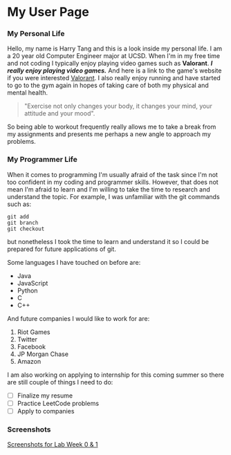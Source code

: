 # My User Page
### My Personal Life
Hello, my name is Harry Tang and this is a look inside my personal life. I am a 20 year old Computer Engineer major at UCSD.
When I'm in my free time and not coding I typically enjoy playing video games such as **Valorant**. ***I really enjoy playing video games.***
And here is a link to the game's website if you were interested [Valorant](https://playvalorant.com/en-us/). 
I also really enjoy running and have started to go to the gym again in hopes of taking care of both my physical and mental health.
>"Exercise not only changes your body, it changes your mind, your attitude and your mood".

So being able to workout frequently really allows me to take a break from my assignments and presents me perhaps a new angle to
approach my problems.

### My Programmer Life
When it comes to programming I'm usually afraid of the task since I'm not too confident in my coding and programmer skills. However, that does
not mean I'm afraid to learn and I'm willing to take the time to research and understand the topic. For example, I was unfamiliar with the git 
commands such as:
```
git add
git branch
git checkout
```
but nonetheless I took the time to learn and understand it so I could be prepared for future applications of git.

Some languages I have touched on before are:
- Java
- JavaScript
- Python
- C
- C++

And future companies I would like to work for are:
1. Riot Games
2. Twitter
3. Facebook
4. JP Morgan Chase
5. Amazon

I am also working on applying to internship for this coming summer so there are still couple of things I need to do:
- [ ] Finalize my resume
- [ ] Practice LeetCode problems
- [ ] Apply to companies

### Screenshots
[Screenshots for Lab Week 0 & 1](PICTURES.md)